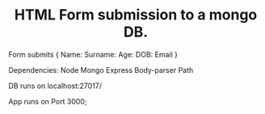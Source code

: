 <h1 style="text-align: center"> HTML Form submission to a mongo DB. </h1>
 
Form submits {
            Name:
            Surname:
            Age:
            DOB:
            Email
            }


Dependencies: Node
              Mongo
              Express
              Body-parser
              Path 



DB runs on localhost:27017/

App runs on Port 3000;
